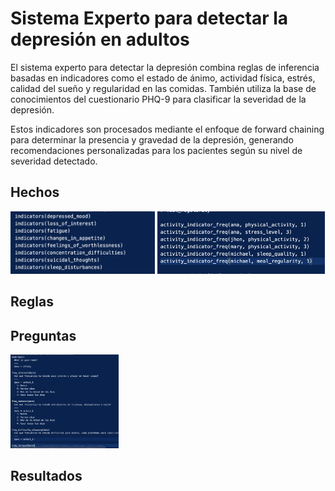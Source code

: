 # Sistema Experto para detectar la depresión en adultos

El sistema experto para detectar la depresión combina reglas de inferencia basadas en indicadores como el estado de ánimo, actividad física, estrés, calidad del sueño y regularidad en las comidas. También utiliza la base de conocimientos del cuestionario PHQ-9 para clasificar la severidad de la depresión.

Estos indicadores son procesados mediante el enfoque de forward chaining para determinar la presencia y gravedad de la depresión, generando recomendaciones personalizadas para los pacientes según su nivel de severidad detectado.

## Hechos

<img src="images/indicators.png" height="100">

<img src="images/frequency.png" height="100">

## Reglas

## Preguntas 

<img src="images/questions.png" height="150">

## Resultados